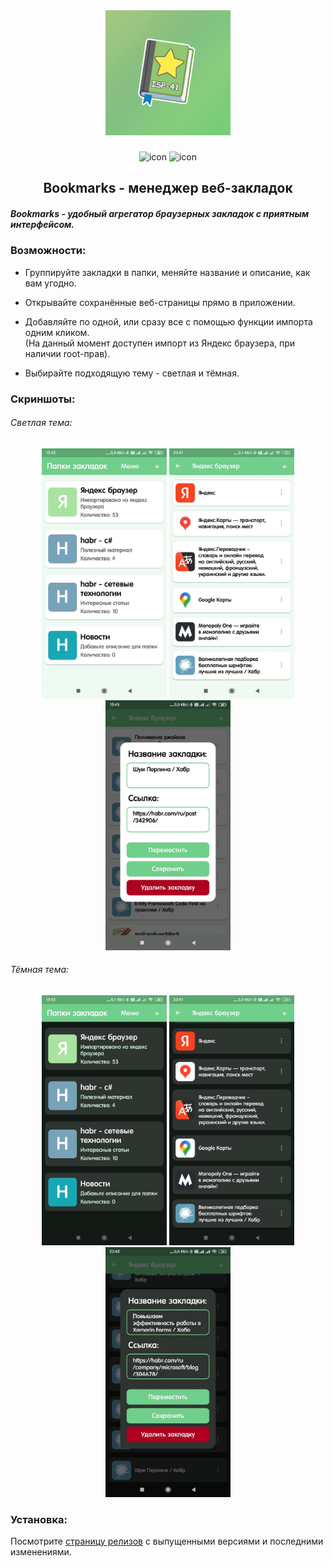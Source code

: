 <center>
  <img src="Screenshots/Icon.png" alt="icon" width="200" />
  <h3></h3>
  <img src="https://img.shields.io/static/v1?label=Android&message=5.1%2B&color=yellowgreen&style=flat" alt="icon" margin-top="20" />
      <img src="https://img.shields.io/static/v1?label=Version&message=1.0.0+&color=green&style=flat" alt="icon"/>
      <h2>Bookmarks - менеджер веб-закладок</h2>
</center>



##### Bookmarks - удобный агрегатор браузерных закладок с приятным интерфейсом.
### Возможности:
- Группируйте закладки в папки, меняйте название и описание, как вам угодно.
- Открывайте сохранённые веб-страницы прямо в приложении.
- Добавляйте  по одной, или сразу все с помощью функции импорта одним кликом.    
(На данный момент доступен импорт из Яндекс браузера, при наличии root-прав).

- Выбирайте подходящую тему - светлая и тёмная.

### Скриншоты:
###### Светлая тема:
<center>
  <img src="Screenshots/Light theme/FoldersPage.jpg" alt="icon" width="200" />
  <img src="Screenshots/Light theme/BookmarksPage.jpg" alt="icon" width="200" />
     <img src="Screenshots/Light theme/EditBookmarkView.jpg" alt="icon" width="200" />
</center>

###### Тёмная тема:
<center>
  <img src="Screenshots/Dark theme/FoldersPage.jpg" alt="icon" width="200" />
  <img src="Screenshots/Dark theme/BookmarksPage.jpg" alt="icon" width="200" />
     <img src="Screenshots/Dark theme/EditBookmarkView.jpg" alt="icon" width="200" />
</center>

### Установка:
Посмотрите [страницу релизов](https://github.com/Somov62/Bookmarks/releases) с выпущенными версиями и последними изменениями.
